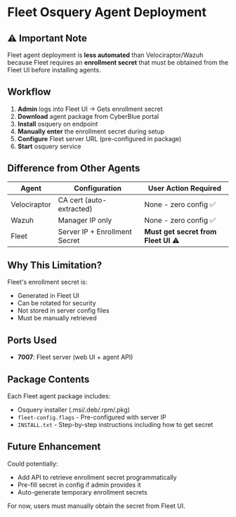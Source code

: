# Fleet Osquery Agent Deployment

## ⚠️ Important Note

Fleet agent deployment is **less automated** than Velociraptor/Wazuh because Fleet requires an **enrollment secret** that must be obtained from the Fleet UI before installing agents.

## Workflow

1. **Admin** logs into Fleet UI → Gets enrollment secret
2. **Download** agent package from CyberBlue portal
3. **Install** osquery on endpoint
4. **Manually enter** the enrollment secret during setup
5. **Configure** Fleet server URL (pre-configured in package)
6. **Start** osquery service

## Difference from Other Agents

| Agent | Configuration | User Action Required |
|-------|---------------|---------------------|
| Velociraptor | CA cert (auto-extracted) | None - zero config ✅ |
| Wazuh | Manager IP only | None - zero config ✅ |
| Fleet | Server IP + Enrollment Secret | **Must get secret from Fleet UI** ⚠️ |

## Why This Limitation?

Fleet's enrollment secret is:
- Generated in Fleet UI
- Can be rotated for security
- Not stored in server config files
- Must be manually retrieved

## Ports Used

- **7007**: Fleet server (web UI + agent API)

## Package Contents

Each Fleet agent package includes:
- Osquery installer (.msi/.deb/.rpm/.pkg)
- `fleet-config.flags` - Pre-configured with server IP
- `INSTALL.txt` - Step-by-step instructions including how to get secret

## Future Enhancement

Could potentially:
- Add API to retrieve enrollment secret programmatically
- Pre-fill secret in config if admin provides it
- Auto-generate temporary enrollment secrets

For now, users must manually obtain the secret from Fleet UI.

